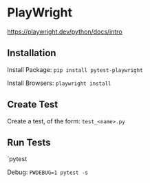 # PlayWright

https://playwright.dev/python/docs/intro

## Installation

Install Package: `pip install pytest-playwright`

Install Browsers: `playwright install`

## Create Test

Create a test, of the form: `test_<name>.py`

## Run Tests

`pytest

Debug: `PWDEBUG=1 pytest -s`